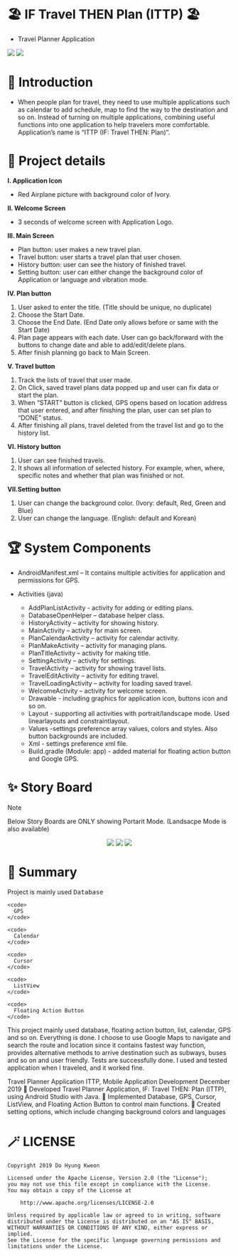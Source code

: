 # 🏖 IF Travel THEN Plan (ITTP) 🏖

- Travel Planner Application

<div>
  <picture>
    <img src="https://img.shields.io/badge/Java-ED8B00?style=flat&logo=openjdk&logoColor=white"/>
  </picture>
  
  <picture>
    <img src="https://img.shields.io/badge/Android Studio-3DDC84?style=flat&logo=Android Studio&logoColor=white"/>
  </picture>
</div>

# 🚀 Introduction

- When people plan for travel, they need to use multiple applications such as calendar
to add schedule, map to find the way to the destination and so on. Instead of turning
on multiple applications, combining useful functions into one application to help
travelers more comfortable. Application’s name is “ITTP (IF: Travel THEN: Plan)”.

# 📖 Project details

**I. Application Icon**
  - Red Airplane picture with background color of Ivory.

**II. Welcome Screen**
  - 3 seconds of welcome screen with Application Logo.

**III. Main Screen**
  - Plan button: user makes a new travel plan.
  - Travel button: user starts a travel plan that user chosen.
  - History button: user can see the history of finished travel.
  - Setting button: user can either change the background color of Application or language and vibration mode.

**IV. Plan button**
  1. User asked to enter the title. (Title should be unique, no duplicate)
  2. Choose the Start Date.
  3. Choose the End Date. (End Date only allows before or same with the
  Start Date)
  4. Plan page appears with each date. User can go back/forward with the
  buttons to change date and able to add/edit/delete plans.
  5. After finish planning go back to Main Screen.
  
**V. Travel button**
  1. Track the lists of travel that user made.
  2. On Click, saved travel plans data popped up and user can fix data or
  start the plan.
  3. When “START” button is clicked, GPS opens based on location address
  that user entered, and after finishing the plan, user can set plan to
  “DONE” status.
  4. After finishing all plans, travel deleted from the travel list and go to the
  history list.
  
**VI. History button**
  1. User can see finished travels.
  2. It shows all information of selected history. For example, when, where,
  specific notes and whether that plan was finished or not.
  
**VII.Setting button**
  1. User can change the background color. (Ivory: default, Red, Green and
  Blue)
  2. User can change the language. (English: default and Korean)

# 🏆 System Components
  - AndroidManifest.xml
    – It contains multiple activities for application and permissions for GPS.

  - Activities (java)
    - AddPlanListActivity - activity for adding or editing plans.
    - DatabaseOpenHelper – database helper class.
    - HistoryActivity – activity for showing history.
    - MainActivity – activity for main screen.
    - PlanCalendarActivity – activity for calendar activity.
    - PlanMakeActivity – activity for managing plans.
    - PlanTitleActivity – activity for making title.
    - SettingActivity – activity for settings.
    - TravelActivity – activity for showing travel lists.
    - TravelEditActivity – activity for editing travel.
    - TravelLoadingActivity – activity for loading saved travel.
    - WelcomeActivity – activity for welcome screen.
    - Drawable - including graphics for application icon, buttons icon and so on.
    - Layout - supporting all activities with portrait/landscape mode. Used linearlayouts and constraintlayout.
    - Values -settings preference array values, colors and styles. Also button backgrounds are included.
    - Xml - settings preference xml file.
    - Build.gradle (Module: app) - added material for floating action button and Google GPS.

# ✨ Story Board
  > [!NOTE]
  > Below Story Boards are ONLY showing Portarit Mode. (Landsacpe Mode is also available)

  <p align="center">
    <img src="image1.jpg"/>
    <img src="image2.jpg"/>
    <img src="image3.jpg"/>
  </p>

# 🎉 Summary
  Project is mainly used
    <kbd>
      Database
    </kbd>
    
    <code>
      GPS
    </code>
    
    <code>
      Calendar
    </code>
    
    <code>
      Cursor
    </code>
    
    <code>
      ListView
    </code>

    <code>
      Floating Action Button
    </code>
    


This project mainly used database, floating action button, list, calendar, GPS and so
on.
Everything is done. I choose to use Google Maps to navigate and search the route
and location since it contains fastest way function, provides alternative methods to arrive
destination such as subways, buses and so on and user friendly.
Tests are successfully done. I used and tested application when I traveled, and it
worked fine.


Travel Planner Application ITTP, Mobile Application Development December 2019
 Developed Travel Planner Application, IF: Travel THEN: Plan (ITTP), using Android Studio with Java.
 Implemented Database, GPS, Cursor, ListView, and Floating Action Button to control main functions.
 Created setting options, which include changing background colors and languages

# 🪄 LICENSE

```
Copyright 2019 Do Hyung Kweon

Licensed under the Apache License, Version 2.0 (the "License");
you may not use this file except in compliance with the License.
You may obtain a copy of the License at

    http://www.apache.org/licenses/LICENSE-2.0

Unless required by applicable law or agreed to in writing, software
distributed under the License is distributed on an "AS IS" BASIS,
WITHOUT WARRANTIES OR CONDITIONS OF ANY KIND, either express or implied.
See the License for the specific language governing permissions and
limitations under the License.
```

